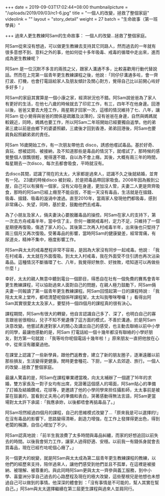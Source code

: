 +++
date = 2019-09-03T17:02:44+08:00
thumbnailpicture = "/uploads/2019/09/03/rc1-6.jpg"
title = "一個人的改變，拯救了整個家庭"
videolink = ""
layout = "story_detail"
weight = 27
batch =  "生命故事（第一班學員）" 


+++
過來人更生教練阿Sam的生命故事：
一個人的改變...拯救了整個家庭。

阿Sam從來沒有想過，可以做更生教練去支持其它同路人，然而過去的一年就有很多意想不到、意料之外的事，他如何從十多年吸毒、戒毒的循環中走出來，進而成為更生教練呢？

阿Sam 是一位沉默不多言的兩孩之父，跟家人溝通不多，比較喜歡用行動代替說話。然而在上完第一屆青年更生教練課程之後，他說 :「同仔仔溝通多咗，會一齊打波、打機，也會打電話給家人及朋友傾計及關心對方，覺得自己比以前開心咗好多好多 ! 」

阿Sam的家庭其實算是一個小康之家，經濟狀況也不錯。阿Sam說爸爸為了家人有更好的生活，在他七八歲的時候就去了印尼工作，有三，四年不在他身邊。回港以後，爸爸又要去大陸工作，兩星期才回家一次，這樣的情況維持了七、八年，讓阿Sam 從小覺得與爸爸的關係是疏離及淡薄的，沒有爸爸在身邊，自然與媽媽就較親近，同時，媽媽也要工作，所以阿Sam二年班開始已經要獨自返學。他的弟弟三歲以前是由鄉下的婆婆照顧，三歲後才回到香港，弟弟回港後，阿Sam也要肩負起照顧弟弟的責任。

阿Sam 16歲開始工作，有一次朋友帶他去 disco，誘惑他嚐試毒品。基於好奇、貪玩、想被認同、被接納，及不知道那些是毒品的情況下，就嚐試了，那時候的感覺整個人很飄很輕，覺得還不錯，自以為不會上癮。其後，大概有兩三年的時間，每星期去一次disco，每次去都會吸食，平時就沒有。

去disco其間，認識了現在的太太，大家都是過來人，認識不久之後就結婚，並育有一兒。 23歲的時候disco 被封殺，於是把毒品帶回家吸食。2008年因為搬到公屋，自己可以有擁有一個家，沒有父母在身邊，更加沒人管，夫妻二人更是齊齊吸食，那時的阿Sam已經上癮至不能自拔，不能一天沒有毒品，生活就是在搵錢、吸毒、搵錢、吸毒的漩渦中渡過。直至2010年，當兩家人發現他們都吸毒，感到非常痛心、失望，同時，基於愛，鼓勵他們去戒毒。

為了小朋友及家人，倆夫妻決心要脫離毒品的操控。阿Sam在家人的支持下，第一次去方舟戒毒半年，當中信了主，奈何一離開戒毒村，定力不足，只維持了一個星期便再復吸，傷透了家人的心。其後第二次再入村戒毒半年，出來後也只堅持了兩三個月又再次復吸。受著毒品的影響，當時阿Sam的健康變差，經常胃痛，有尿道炎，精神不集中，極度影響工作。

阿Sam與太太的戒毒歷程非常不容易，是因為大家沒有同步一起戒毒。他說 : 「我在村戒毒，太太就在外面復吸。到太太入村戒毒，我在外面受不住引誘也再次沾染毒品。這種情況不斷循環了七、八年，我覺得好無奈、好挫敗，唔知道可以再做些什麼 ! 」

幸好，太太的親人無意中聽到電台一個節目，得悉自在社有一個免費的賽馬會青年更生教練課程，可以協助過來人面對自己的問題，在親人極力鼓勵下，阿Sam倆夫妻一同報讀了第一屆青年更生教練課程。阿Sam回憶起第一日的課程時說 : 「我陪太太來上堂咋，都唔清楚呢個係咩課程架，太太叫我嚟咪嚟囉！」看得出阿Sam其實很愛太太及家人，要堅持一個四個月的課程真的很有決心。

課程期間，阿Sam有很大的轉變，他自言認識自己多了、深了，也明白自己的寡言跟爸爸很相似，兒子不知不覺遺傳了這方面的模式，不善於溝通，於是阿Sam決意改變。他嘗試表達對家人的關心及講出自己的感受，也主動去聯絡以前中小學的同學，最讓他感動的是，阿Sam 打電話給一個十幾年都沒有聯絡的小學好朋友，對方第一句就說 : 「我等咗你呢個電話十幾年啦！」原來朋友一直把他放在心中，從來沒有離棄過他。

在課堂上認識了一些新學員，跟他們返教會，建立了新的朋友圈子，逐漸遠離以前那些損友，生活變得更健康。閒時更會種花、下厨，一家人去郊遊、旅行。一個人的改變...拯救了整個家庭。

最讓人驚喜的是，阿Sam在課程畢業禮當晚，向太太補辦了一個遲了16年的求婚，雙方家長及一對子女均有出席，見證著這個感人的場面，阿Sam貼心的準備了訂婚及結婚鑽戒，花球等，更邀請了他的小學同學來担任攝影師，太太事前是被蒙在鼓裏的，當看到丈夫用心的準備和表白，哭著感動得無法言語，阿Sam更當場對太太許下承諾 :「我應承妳，以後都唔會再掂毒品了。」

阿Sam坦然經過四個月的課程，自己的思維模式改變了...「原來我是可以選擇的!」在沒有毒品的影響下，思路變得清晰，創造力增強，在工作上發揮得更出色，得到老闆的稱讚，自信心增加了不少。

阿Sam認真地說 :「前半生我浪費了太多時間與毒品糾纏，而家的好想追回以前失去的時間。以後我會努力工作，讓家人過得舒適、安穩。以前我一有錢係身就會去買毒品，現在已經冇咗呢個心癮了。」

另一個更大的蛻變，就是阿Sam與太太成為第二屆青年更生教練課程的教練，以他們的經歷來支持，陪伴過來人，讓他們感受到他們並且不孤單，在這裡是被接納、被理解、被尊重的。與此同時阿Sam更與太太一齊參與義工服務，到中小學、喜靈洲分享自己過去的心路歷程及現在的極大改變，這些壓根兒是他想也未想過自己可以做到的事情。他深深的體會到 ：「沒有事情是不可能的，幫人其實在幫自己。」阿Sam與太太選擇繼續在第三屆更生課程與過來人並肩同行。